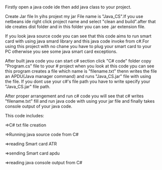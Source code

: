 Firstly open a java code ide then add java class to your project.

Create Jar file In yihs projext my jar File name is "Java_CS".If you use netbeans ide right click project name 
and select "clean and build".after that ide creates dist folder and in this folder you can see .jar extension file.

If you look java source code you can see that this code aims to run smart card with using java smard library and this java
code invoke from c#.For using this project with no chane you have to plug your smart card to your PC otherwise you see 
some java smart card exceptions.

After built java code you can start c# section click "C# code" folder copy "Program.cs" file to your # project when you look at
this code ypu can see this program creates a file which name is "filename.txt" thenn writes the file an APDU(Java manager command)
and runs "Java_CS.jar" file with using the file. If you dont use your c#'s file path you have to write  specify your "Java_CS.jar" file path.

After proper arrangement and run c# code you will see that c# writes "filename.txt" fill and run java code with using your jar file and finally takes console output of your java code.  

This code includes:


=>C# txt file creation

=>Running java source code from C#

=>reading Smart card ATR  

=>sending Smart card apdu  

=>reading java console output from C#
